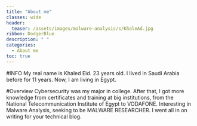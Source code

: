 ```yaml
---
title: "About me"
classes: wide
header:
  teaser: /assets/images/malware-analysis/s/KhaleAd.jpg
ribbon: DodgerBlue
description: " "
categories:
  - About me
toc: true
---
```

#INFO
My real name is Khaled Eid. 23 years old. I lived in Saudi Arabia before for 11 years. Now, I am living in Egypt.

#Overview
Cybersecurity was my major in college. After that, I got more knowledge from certificates and training at big institutions, from the National Telecommunication Institute of Egypt to VODAFONE. Interesting in Malware Analysis, seeking to be MALWARE RESEARCHER.
I went all in on writing for your technical blog.
